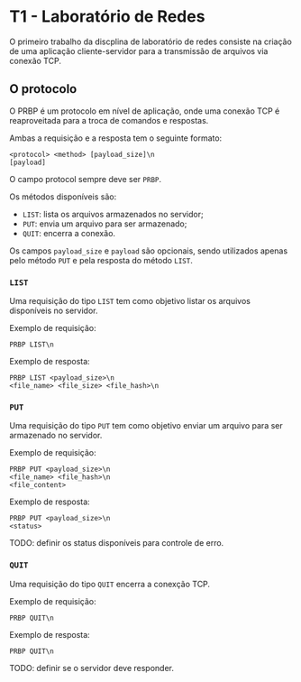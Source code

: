 # T1 - Laboratório de Redes

O primeiro trabalho da discplina de laboratório de redes consiste na criação de uma aplicação cliente-servidor para a transmissão de arquivos via conexão TCP.

## O protocolo

O PRBP é um protocolo em nível de aplicação, onde uma conexão TCP é reaproveitada para a troca de comandos e respostas.

Ambas a requisição e a resposta tem o seguinte formato:

```
<protocol> <method> [payload_size]\n
[payload]
```

O campo protocol sempre deve ser `PRBP`.

Os métodos disponíveis são: 
- `LIST`: lista os arquivos armazenados no servidor;
- `PUT`: envia um arquivo para ser armazenado;
- `QUIT`: encerra a conexão.

Os campos `payload_size` e `payload` são opcionais, sendo utilizados apenas pelo método `PUT` e pela resposta do método `LIST`.

### `LIST`
Uma requisição do tipo `LIST` tem como objetivo listar os arquivos disponíveis no servidor.

Exemplo de requisição:
```
PRBP LIST\n
```

Exemplo de resposta:
```
PRBP LIST <payload_size>\n
<file_name> <file_size> <file_hash>\n
```

### `PUT`
Uma requisição do tipo `PUT` tem como objetivo enviar um arquivo para ser armazenado no servidor.

Exemplo de requisição:
```
PRBP PUT <payload_size>\n
<file_name> <file_hash>\n
<file_content>
```

Exemplo de resposta:
```
PRBP PUT <payload_size>\n
<status>
```

TODO: definir os status disponíveis para controle de erro.

### `QUIT`
Uma requisição do tipo `QUIT` encerra a conexção TCP.

Exemplo de requisição:
```
PRBP QUIT\n
```

Exemplo de resposta:
```
PRBP QUIT\n
```

TODO: definir se o servidor deve responder.

